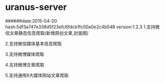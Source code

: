 uranus-server
=======================
######date:2015-04-20 hash:5df3a747e338d5f23efc6fdcb1fc00a0e2c4b548 version:1.2.3
1.支持微信文章静态信息爬取(新增原创文章,封面图)

2.支持微信媒体基本信息爬取

3.支持微博媒体爬取

4.支持微博文章爬取

5.支持通用8大媒体网站文章爬取

